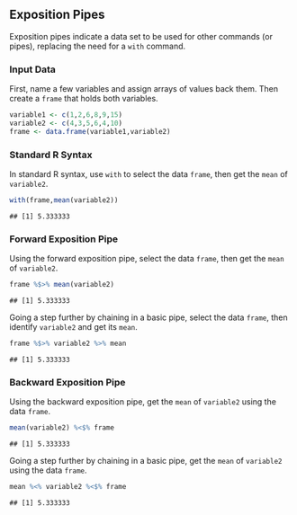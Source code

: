 ## Exposition Pipes

Exposition pipes indicate a data set to be used for other commands (or pipes), replacing the need for a `with` command.

### Input Data

First, name a few variables and assign arrays of values back them. Then create a `frame` that holds both variables.


```r
variable1 <- c(1,2,6,8,9,15)
variable2 <- c(4,3,5,6,4,10)
frame <- data.frame(variable1,variable2)
```

### Standard R Syntax

In standard R syntax, use `with` to select the data `frame`, then get the `mean` of `variable2`.


```r
with(frame,mean(variable2))
```

```
## [1] 5.333333
```

### Forward Exposition Pipe

Using the forward exposition pipe, select the data `frame`, then get the `mean` of `variable2`.


```r
frame %$>% mean(variable2)
```

```
## [1] 5.333333
```

Going a step further by chaining in a basic pipe, select the data `frame`, then identify `variable2` and get its `mean`.


```r
frame %$>% variable2 %>% mean
```

```
## [1] 5.333333
```

### Backward Exposition Pipe

Using the backward exposition pipe, get the `mean` of `variable2` using the data `frame`. 


```r
mean(variable2) %<$% frame
```

```
## [1] 5.333333
```

Going a step further by chaining in a basic pipe, get the `mean` of `variable2` using the data `frame`.


```r
mean %<% variable2 %<$% frame
```

```
## [1] 5.333333
```
